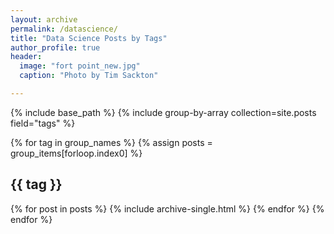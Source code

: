 ```yaml
---
layout: archive
permalink: /datascience/
title: "Data Science Posts by Tags"
author_profile: true
header:
  image: "fort point_new.jpg"
  caption: "Photo by Tim Sackton"

---
```


{% include base_path %}
{% include group-by-array collection=site.posts field="tags" %}

{% for tag in group_names %}
  {% assign posts = group_items[forloop.index0] %}
  <h2 id="{{ tag | slugify }}" class="archive__subtitle">{{ tag }}</h2>
  {% for post in posts %}
    {% include archive-single.html %}
  {% endfor %}
{% endfor %}
